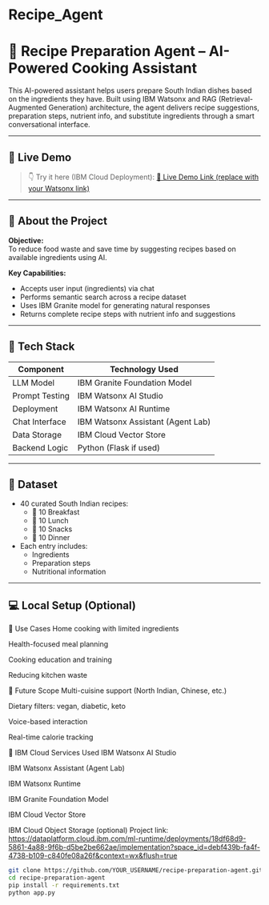 # Recipe_Agent
# 🍲 Recipe Preparation Agent – AI-Powered Cooking Assistant

This AI-powered assistant helps users prepare South Indian dishes based on the ingredients they have. Built using IBM Watsonx and RAG (Retrieval-Augmented Generation) architecture, the agent delivers recipe suggestions, preparation steps, nutrient info, and substitute ingredients through a smart conversational interface.

---

## 🚀 Live Demo

> 👇 Try it here (IBM Cloud Deployment):
[🔗 Live Demo Link (replace with your Watsonx link)](https://dataplatform.cloud.ibm.com/ml-runtime/deployments/18df68d9-5861-4a88-9f6b-d5be2be662ae/implementation?space_id=debf439b-fa4f-4738-b109-c840fe08a26f&context=wx&flush=true)

---

## 🧠 About the Project

**Objective:**  
To reduce food waste and save time by suggesting recipes based on available ingredients using AI.

**Key Capabilities:**
- Accepts user input (ingredients) via chat
- Performs semantic search across a recipe dataset
- Uses IBM Granite model for generating natural responses
- Returns complete recipe steps with nutrient info and suggestions

---

## 🔧 Tech Stack

| Component       | Technology Used                   |
|----------------|------------------------------------|
| LLM Model       | IBM Granite Foundation Model       |
| Prompt Testing  | IBM Watsonx AI Studio              |
| Deployment      | IBM Watsonx AI Runtime             |
| Chat Interface  | IBM Watsonx Assistant (Agent Lab)  |
| Data Storage    | IBM Cloud Vector Store             |
| Backend Logic   | Python (Flask if used)             |

---

## 📁 Dataset

- 40 curated South Indian recipes:
  - 🍛 10 Breakfast
  - 🍲 10 Lunch
  - 🍟 10 Snacks
  - 🌙 10 Dinner  
- Each entry includes:
  - Ingredients  
  - Preparation steps  
  - Nutritional information

---

## 💻 Local Setup (Optional)
📌 Use Cases
Home cooking with limited ingredients

Health-focused meal planning

Cooking education and training

Reducing kitchen waste

🔮 Future Scope
Multi-cuisine support (North Indian, Chinese, etc.)

Dietary filters: vegan, diabetic, keto

Voice-based interaction

Real-time calorie tracking

🧾 IBM Cloud Services Used
IBM Watsonx AI Studio

IBM Watsonx Assistant (Agent Lab)

IBM Watsonx Runtime

IBM Granite Foundation Model

IBM Cloud Vector Store

IBM Cloud Object Storage (optional)
Project link:
https://dataplatform.cloud.ibm.com/ml-runtime/deployments/18df68d9-5861-4a88-9f6b-d5be2be662ae/implementation?space_id=debf439b-fa4f-4738-b109-c840fe08a26f&context=wx&flush=true

```bash
git clone https://github.com/YOUR_USERNAME/recipe-preparation-agent.git
cd recipe-preparation-agent
pip install -r requirements.txt
python app.py






